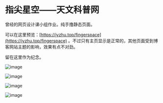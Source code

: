 # 指尖星空——天文科普网

曾经的网页设计课小组作业。纯手撸静态页面。

可以在这里预览：[https://jyzhu.top/fingerspace](https://jyzhu.top/fingerspace) 。不过只有主页显示是正常的，其他页面受到博客网站主题的影响，效果有点不对劲。

留在这里作为纪念。

![image](https://user-images.githubusercontent.com/39082096/145727315-1f14565a-23ee-48e6-b5b8-0d481f844005.png)

![image](https://user-images.githubusercontent.com/39082096/145727341-d4753e06-33f9-4bba-9e86-59727a154df9.png)

![image](https://user-images.githubusercontent.com/39082096/145727378-54c42c0c-1cf1-424f-a5c5-f94b67d01d6c.png)

![image](https://user-images.githubusercontent.com/39082096/145727383-88c35f34-09a1-49da-a73b-15c460499826.png)
